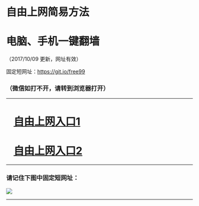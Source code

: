 ﻿# 自由上网简易方法

# 电脑、手机一键翻墙

（2017/10/09 更新，网址有效）

固定短网址：https://git.io/free99

### （微信如打不开，请转到浏览器打开）


***





# &nbsp;&nbsp; <a href="http://ft918620689.fwq-tz-1001.info/fwqtz01.html?t=100900131186 " target="_blank">自由上网入口1</a>
# &nbsp;&nbsp; <a href="http://ft3219911818.fwq-tz-1002.info/fwqtz02.html?t=100900122663 " target="_blank">自由上网入口2</a>
***

### 请记住下图中固定短网址：

<img src="https://s3-us-west-2.amazonaws.com/fwq-1001/yjfq-20170905okok.png" /> 


***


